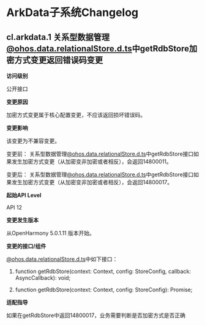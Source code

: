 # ArkData子系统Changelog

## cl.arkdata.1 关系型数据管理[@ohos.data.relationalStore.d.ts](https://gitee.com/openharmony/interface_sdk-js/blob/master/api/@ohos.data.relationalStore.d.ts)中getRdbStore加密方式变更返回错误码变更
**访问级别**

公开接口

**变更原因**

加密方式变更属于核心配置变更，不应该返回损坏错误码。

**变更影响**

该变更为不兼容变更。

变更前：
关系型数据管理[@ohos.data.relationalStore.d.ts](https://gitee.com/openharmony/interface_sdk-js/blob/master/api/@ohos.data.relationalStore.d.ts)中getRdbStore接口如果发生加密方式变更（从加密变非加密或者相反），会返回14800011。

变更后：
关系型数据管理[@ohos.data.relationalStore.d.ts](https://gitee.com/openharmony/interface_sdk-js/blob/master/api/@ohos.data.relationalStore.d.ts)中getRdbStore接口如果发生加密方式变更（从加密变非加密或者相反），会返回14800017。


**起始API Level**

API 12

**变更发生版本**

从OpenHarmony 5.0.1.11 版本开始。

**变更的接口/组件**

[@ohos.data.relationalStore.d.ts](https://gitee.com/openharmony/interface_sdk-js/blob/master/api/@ohos.data.relationalStore.d.ts)中如下接口：

1. function getRdbStore(context: Context, config: StoreConfig, callback: AsyncCallback<RdbStore>): void;

2. function getRdbStore(context: Context, config: StoreConfig): Promise<RdbStore>;

**适配指导**

如果在getRdbStore中返回14800017，业务需要判断是否加密方式是否正确